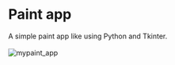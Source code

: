 # Paint app

 A simple paint app like using Python and Tkinter.\
 \
 ![mypaint_app](https://user-images.githubusercontent.com/52018183/84807058-097c5d80-afdd-11ea-80a4-c93fd68407d2.png)
